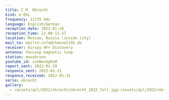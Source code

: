 ```yaml
---
title: C.M. Obrecht
kind: e-QSL
frequency: 11735 kHz
language: English/German
reception_date: 2022-01-28
reception_time: 12.00-12.57
location: Moscow, Russia (inside city)
mail_to: mailto:info@channel292.de
receiver: Airspy HF+ Discovery
antenna: YouLoop magnetic loop
station: moosbrunn
youtube_id: ieVWevGpRsM
report_sent: 2022-01-29
responce_sent: 2022-01-31
responce_received: 2022-01-31
serie: obrecht
gallery:
  - /assets/qsl/2022/obrecht/obrecht_2022_full.jpg:/assets/qsl/2022/obrecht/obrecht_2022_small.jpg
---
```

